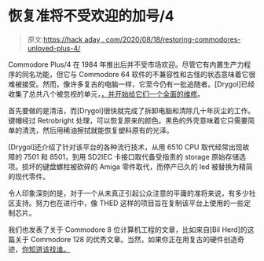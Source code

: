 # 恢复准将不受欢迎的加号/4

> 原文:[https://hack aday . com/2020/08/18/restoring-commodores-unloved-plus-4/](https://hackaday.com/2020/08/18/restoring-commodores-unloved-plus-4/)

Commodore Plus/4 在 1984 年推出后并不受市场欢迎。尽管它有内置生产力程序的同名功能，但它与 Commodore 64 软件的不兼容性和古怪的状态意味着它很难被接受。然而，像许多复古的电脑一样，它至今仍有一批追随者。[Drygol]已经收集了总共八个被忽视的单元，[，并开始给它们一个全面的维修](https://www.google.com/url?q=https%3A%2F%2Fretrohax.net%2Frandom-commodore-plus-4-hax%2F&sa=D&sntz=1&usg=AFQjCNFLm0gr0qyesqc25CrrLUZv7TATJw)。

首先要做的是清洁，而[Drygol]很快就完成了拆卸电脑和清除几十年灰尘的工作。键帽经过 Retrobright 处理，可以恢复原来的颜色。黑色的外壳意味着它只需要简单的清洗，然后用稀油擦拭就能恢复塑料原有的光泽。

[Drygol]还介绍了针对该平台的各种流行技术，从用 6510 CPU 取代经常出现故障的 7501 和 8501，到用 SD2IEC 卡接口取代备受指责的 storage 原始存储选项。损坏的键盘螺柱被砍碎的 Amiga 零件取代，而停产已久的 led 被替换为精简的现代零件。

令人印象深刻的是，对于一个从未真正引起公众注意的平庸的准将来说，有多少社区支持。努力也在进行中，像 THED 这样的项目旨在复制该平台上使用的一些定制芯片。

我们也发表了关于 Commodore 8 位计算机工程的文章，比如来自[Bil Herd]的这篇关于 Commodore 128 的优秀文章。当然，如果你正在用复古的硬件创造奇迹，[你知道该找谁。](http://hackaday.com/submit-a-tip)